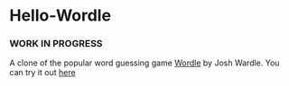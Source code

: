 # Hello-Wordle
### WORK IN PROGRESS

A clone of the popular word guessing game [Wordle](https://www.nytimes.com/games/wordle/) by Josh Wardle.
You can try it out [here](https://hello-wordle-project.herokuapp.com/)

